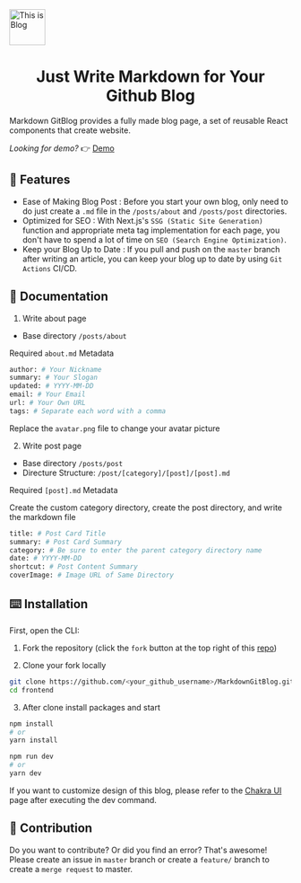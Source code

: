 <div align="cetner">
  <a href="https://blog.this-is-for-developer.com/" target="_blank">
    <img src="https://user-images.githubusercontent.com/36183001/157453117-de1d02f6-332d-4d70-97ae-95b366eda5ed.png" width="64px" height="64px" alt="This is Blog"></img>
  </a>
</div>

<h1 align="center">Just Write Markdown for Your Github Blog</h1>

Markdown GitBlog provides a fully made blog page, a set of reusable React components that create website.

*Looking for demo?* 👉 <a href="https://blog.this-is-for-developer.com/" target="_blank">Demo</a>


## 🌟 Features

- Ease of Making Blog Post : Before you start your own blog, only need to do just create a `.md` file in the `/posts/about` and `/posts/post` directories.
- Optimized for SEO : With Next.js's `SSG (Static Site Generation)` function and appropriate meta tag implementation for each page, you don't have to spend a lot of time on `SEO (Search Engine Optimization)`.
- Keep your Blog Up to Date : If you pull and push on the `master` branch after writing an article, you can keep your blog up to date by using `Git Actions` CI/CD.

## 📔 Documentation

1. Write about page

- Base directory `/posts/about`

Required `about.md` Metadata

```bash
author: # Your Nickname
summary: # Your Slogan
updated: # YYYY-MM-DD
email: # Your Email
url: # Your Own URL
tags: # Separate each word with a comma
```

Replace the `avatar.png` file to change your avatar picture

2. Write post page

- Base directory `/posts/post`
- Directure Structure: `/post/[category]/[post]/[post].md`

Required `[post].md` Metadata

Create the custom category directory, create the post directory, and write the markdown file

```bash
title: # Post Card Title
summary: # Post Card Summary
category: # Be sure to enter the parent category directory name
date: # YYYY-MM-DD
shortcut: # Post Content Summary
coverImage: # Image URL of Same Directory
```

## ⌨️ Installation

First, open the CLI:

1. Fork the repository (click the `fork` button at the top right of this <a href="https://github.com/canoe726/MarkdownGitBlog" target="_blank">repo</a>)

2. Clone your fork locally

```bash
git clone https://github.com/<your_github_username>/MarkdownGitBlog.git
cd frontend
```

3. After clone install packages and start

```bash
npm install
# or
yarn install

npm run dev
# or
yarn dev
```

If you want to customize design of this blog, please refer to the <a href="https://chakra-ui.com/" target="_blank">Chakra UI</a> page after executing the dev command.

## 🤝 Contribution

Do you want to contribute? Or did you find an error? That's awesome! Please create an issue in `master` branch or create a `feature/` branch to create a `merge request` to master.
